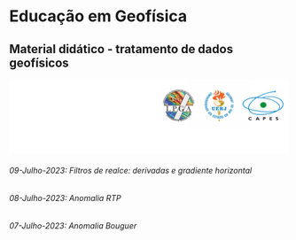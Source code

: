 # Educação em Geofísica
## Material didático - tratamento de dados geofísicos
![](https://github.com/lszam/ensino/blob/main/logos.png)
###### 09-Julho-2023: Filtros de realce: derivadas e gradiente horizontal
###### 08-Julho-2023: Anomalia RTP 
###### 07-Julho-2023: Anomalia Bouguer

